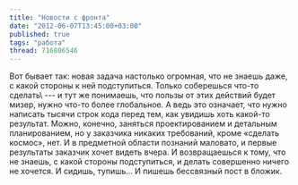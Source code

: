 ```yaml
---
title: "Новости с фронта"
date: "2012-06-07T13:45:00+03:00"
published: true
tags: "работа"
thread: 716806546
---
```


Вот бывает так: новая задача настолько огромная, что не знаешь даже, с какой стороны к ней подступиться. Только
соберешься что-то сделать\ --- и тут же понимаешь, что пользы от этих действий будет мизер, нужно что-то более
глобальное. А ведь это означает, что нужно написать тысячи строк кода перед тем, как увидишь хоть какой-то результат.
Можно, конечно, заняться проектированием и детальным планированием, но у заказчика никаких требований, кроме «сделать
космос», нет. И в предметной области познаний маловато, и первые результаты заказчик хочет видеть вчера. И
возвращаешься к тому, что не знаешь, с какой стороны подступиться, и делать совершенно ничего не хочется. И сидишь,
тупишь... И пишешь бессвязный пост в бложик.
